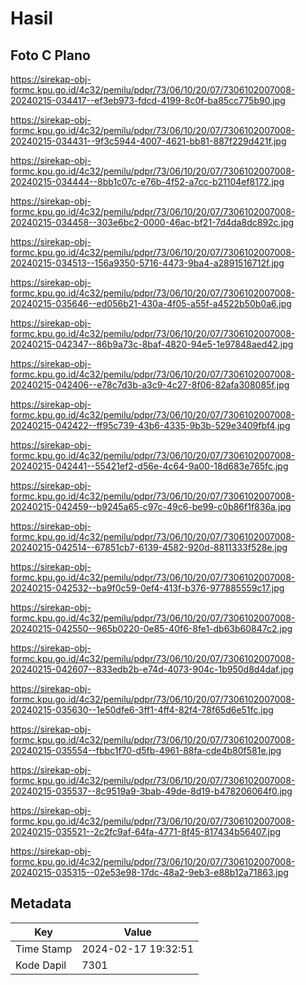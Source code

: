 # Hasil

## Foto C Plano

https://sirekap-obj-formc.kpu.go.id/4c32/pemilu/pdpr/73/06/10/20/07/7306102007008-20240215-034417--ef3eb973-fdcd-4199-8c0f-ba85cc775b90.jpg

https://sirekap-obj-formc.kpu.go.id/4c32/pemilu/pdpr/73/06/10/20/07/7306102007008-20240215-034431--9f3c5944-4007-4621-bb81-887f229d421f.jpg

https://sirekap-obj-formc.kpu.go.id/4c32/pemilu/pdpr/73/06/10/20/07/7306102007008-20240215-034444--8bb1c07c-e76b-4f52-a7cc-b21104ef8172.jpg

https://sirekap-obj-formc.kpu.go.id/4c32/pemilu/pdpr/73/06/10/20/07/7306102007008-20240215-034458--303e6bc2-0000-46ac-bf21-7d4da8dc892c.jpg

https://sirekap-obj-formc.kpu.go.id/4c32/pemilu/pdpr/73/06/10/20/07/7306102007008-20240215-034513--156a9350-5716-4473-9ba4-a2891516712f.jpg

https://sirekap-obj-formc.kpu.go.id/4c32/pemilu/pdpr/73/06/10/20/07/7306102007008-20240215-035646--ed056b21-430a-4f05-a55f-a4522b50b0a6.jpg

https://sirekap-obj-formc.kpu.go.id/4c32/pemilu/pdpr/73/06/10/20/07/7306102007008-20240215-042347--86b9a73c-8baf-4820-94e5-1e97848aed42.jpg

https://sirekap-obj-formc.kpu.go.id/4c32/pemilu/pdpr/73/06/10/20/07/7306102007008-20240215-042406--e78c7d3b-a3c9-4c27-8f06-82afa308085f.jpg

https://sirekap-obj-formc.kpu.go.id/4c32/pemilu/pdpr/73/06/10/20/07/7306102007008-20240215-042422--ff95c739-43b6-4335-9b3b-529e3409fbf4.jpg

https://sirekap-obj-formc.kpu.go.id/4c32/pemilu/pdpr/73/06/10/20/07/7306102007008-20240215-042441--55421ef2-d56e-4c64-9a00-18d683e765fc.jpg

https://sirekap-obj-formc.kpu.go.id/4c32/pemilu/pdpr/73/06/10/20/07/7306102007008-20240215-042459--b9245a65-c97c-49c6-be99-c0b86f1f836a.jpg

https://sirekap-obj-formc.kpu.go.id/4c32/pemilu/pdpr/73/06/10/20/07/7306102007008-20240215-042514--67851cb7-6139-4582-920d-8811333f528e.jpg

https://sirekap-obj-formc.kpu.go.id/4c32/pemilu/pdpr/73/06/10/20/07/7306102007008-20240215-042532--ba9f0c59-0ef4-413f-b376-977885559c17.jpg

https://sirekap-obj-formc.kpu.go.id/4c32/pemilu/pdpr/73/06/10/20/07/7306102007008-20240215-042550--965b0220-0e85-40f6-8fe1-db63b60847c2.jpg

https://sirekap-obj-formc.kpu.go.id/4c32/pemilu/pdpr/73/06/10/20/07/7306102007008-20240215-042607--833edb2b-e74d-4073-904c-1b950d8d4daf.jpg

https://sirekap-obj-formc.kpu.go.id/4c32/pemilu/pdpr/73/06/10/20/07/7306102007008-20240215-035630--1e50dfe6-3ff1-4ff4-82f4-78f65d6e51fc.jpg

https://sirekap-obj-formc.kpu.go.id/4c32/pemilu/pdpr/73/06/10/20/07/7306102007008-20240215-035554--fbbc1f70-d5fb-4961-88fa-cde4b80f581e.jpg

https://sirekap-obj-formc.kpu.go.id/4c32/pemilu/pdpr/73/06/10/20/07/7306102007008-20240215-035537--8c9519a9-3bab-49de-8d19-b478206064f0.jpg

https://sirekap-obj-formc.kpu.go.id/4c32/pemilu/pdpr/73/06/10/20/07/7306102007008-20240215-035521--2c2fc9af-64fa-4771-8f45-817434b56407.jpg

https://sirekap-obj-formc.kpu.go.id/4c32/pemilu/pdpr/73/06/10/20/07/7306102007008-20240215-035315--02e53e98-17dc-48a2-9eb3-e88b12a71863.jpg


## Metadata

| Key        | Value               |
| ---------- | ------------------- |
| Time Stamp | 2024-02-17 19:32:51 |
| Kode Dapil | 7301                |



